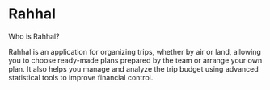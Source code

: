 # Rahhal

Who is Rahhal?

Rahhal is an application for organizing trips, whether by air or land, allowing you to choose
ready-made plans prepared by the team or arrange your own plan. It also helps you manage and analyze the 
trip budget using advanced statistical tools to improve financial control.
